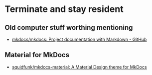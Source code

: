 # Terminate and stay resident


## Old computer stuff worthing mentioning

- [mkdocs/mkdocs: Project documentation with Markdown - GitHub]



## Material for MkDocs

- [squidfunk/mkdocs-material: A Material Design theme for MkDocs]



<!-- Internal References -->
<!-- External References -->
[mkdocs/mkdocs: Project documentation with Markdown - GitHub]: https://github.com/mkdocs/mkdocs/
[squidfunk/mkdocs-material: A Material Design theme for MkDocs]: https://github.com/squidfunk/mkdocs-material
